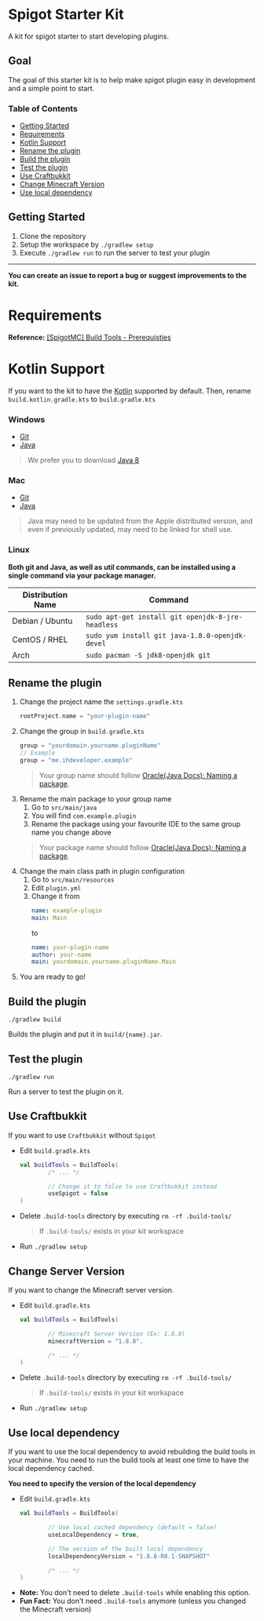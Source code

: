 # Spigot Starter Kit
A kit for spigot starter to start developing plugins.

## Goal
The goal of this starter kit is to help make spigot plugin easy in development and a simple point to start.

### Table of Contents
- [Getting Started](#getting-started)
- [Requirements](#requirements)
- [Kotlin Support](#kotlin-support)
- [Rename the plugin](#rename-the-plugin)
- [Build the plugin](#build-the-plugin)
- [Test the plugin](#test-the-plugin)
- [Use Craftbukkit](#use-craftbukkit)
- [Change Minecraft Version](#change-server-version)
- [Use local dependency](#use-local-dependency)

## Getting Started
1. Clone the repository
2. Setup the workspace by `./gradlew setup`
3. Execute `./gradlew run` to run the server to test your plugin
---
**You can create an issue to report a bug or suggest improvements to the kit.**

# Requirements
**Reference:** [[SpigotMC] Build Tools - Prerequisties](https://www.spigotmc.org/wiki/buildtools/#prerequisites)

# Kotlin Support
If you want to the kit to have the [Kotlin](https://kotlinlang.org/) supported by default.
Then, rename `build.kotlin.gradle.kts` to `build.gradle.kts`

### Windows
- [Git](https://gitforwindows.org/)
- [Java](https://www.oracle.com/sa/java/technologies/javase-downloads.html)
> We prefer you to download [Java 8](https://www.oracle.com/java/technologies/javase-jre8-downloads.html)

### Mac
- [Git](http://sourceforge.net/projects/git-osx-installer/files/)
- [Java](https://gist.github.com/johan/10590467)
> Java may need to be updated from the Apple distributed version, and even if previously updated,
> may need to be linked for shell use.

### Linux
**Both git and Java, as well as util commands, can be installed using a single command via your package manager.**

Distribution Name | Command
----------------- | -------
Debian / Ubuntu | `sudo apt-get install git openjdk-8-jre-headless`
CentOS / RHEL | `sudo yum install git java-1.8.0-openjdk-devel`
Arch | `sudo pacman -S jdk8-openjdk git`

## Rename the plugin
1. Change the project name the `settings.gradle.kts`
    ```kotlin
    rootProject.name = "your-plugin-name"
    ```
2. Change the group in `build.gradle.kts`
    ```kotlin
    group = "yourdomain.yourname.pluginName"
    // Example
    group = "me.ihdeveloper.example"
    ```
   > Your group name should follow [Oracle(Java Docs): Naming a package](https://docs.oracle.com/javase/tutorial/java/package/namingpkgs.html).
3. Rename the main package to your group name
    1. Go to `src/main/java`
    2. You will find `com.example.plugin`
    3. Rename the package using your favourite IDE to the same group name you change above
    > Your package name should follow [Oracle(Java Docs): Naming a package](https://docs.oracle.com/javase/tutorial/java/package/namingpkgs.html).
4. Change the main class path in plugin configuration
    1. Go to `src/main/resources`
    2. Edit `plugin.yml`
    3. Change it from
        ```yaml
        name: example-plugin
        main: Main
        ```
        to
        ```yaml
        name: your-plugin-name
        author: your-name
        main: yourdomain.yourname.pluginName.Main
        ```
5. You are ready to go!

## Build the plugin
```shell script
./gradlew build
```
Builds the plugin and put it in `build/{name}.jar`.

## Test the plugin
```shell script
./gradlew run
```
Run a server to test the plugin on it.

## Use Craftbukkit
If you want to use `Craftbukkit` without `Spigot`
- Edit `build.gradle.kts`
    ```kotlin
    val buildTools = BuildTools(
            /* ... */
    
            // Change it to false to use Craftbukkit instead
            useSpigot = false
    )
    ```
- Delete `.build-tools` directory by executing `rm -rf .build-tools/`
    > If `.build-tools/` exists in your kit workspace
- Run `./gradlew setup`

## Change Server Version
If you want to change the Minecraft server version.
- Edit `build.gradle.kts`
    ```kotlin
    val buildTools = BuildTools(
    
            // Minecraft Server Version (Ex: 1.8.8)
            minecraftVersion = "1.8.8",
    
            /* ... */
    )
    ```
- Delete `.build-tools` directory by executing `rm -rf .build-tools/`
    > If `.build-tools/` exists in your kit workspace
- Run `./gradlew setup`

## Use local dependency
If you want to use the local dependency to avoid rebuilding the build tools in your machine.
You need to run the build tools at least one time to have the local dependency cached.

**You need to specify the version of the local dependency**
- Edit `build.gradle.kts`
    ```kotlin
    val buildTools = BuildTools(
    
            // Use local cached dependency (default = false)
            useLocalDependency = true,
    
            // The version of the built local dependency
            localDependencyVersion = "1.8.8-R0.1-SNAPSHOT"
    
            /* ... */
    )
    ```
- **Note:** You don't need to delete `.build-tools` while enabling this option.
- **Fun Fact:** You don't need `.build-tools` anymore (unless you changed the Minecraft version)
